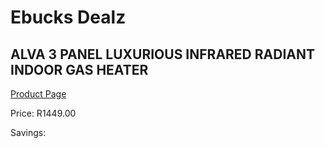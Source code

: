 
# Ebucks Dealz
## ALVA 3 PANEL LUXURIOUS INFRARED RADIANT INDOOR GAS HEATER
[Product Page](https://www.ebucks.com/web/shop/productSelected.do?prodId=1142122004&catId=1157551316)

Price: R1449.00

Savings: 


	
